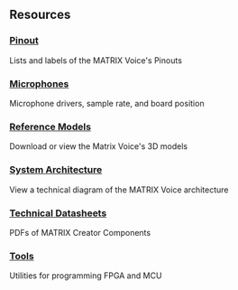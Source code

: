 ## Resources

<h3><a href="../pinout">Pinout</a></h3>
Lists and labels of the MATRIX Voice's Pinouts

<h3 style="padding-top: 0"><a href="../microphone">Microphones</a></h3>
Microphone drivers, sample rate, and board position

<h3 style="padding-top: 0"><a href="../reference-models">Reference Models</a></h3>
Download or view the Matrix Voice's 3D models

<h3 style="padding-top: 0"><a href="../system-architecture">System Architecture</a></h3>
View a technical diagram of the MATRIX Voice architecture

<h3 style="padding-top: 0"><a href="../technical-datasheets">Technical Datasheets</a></h3>
PDFs of MATRIX Creator Components

<h3 style="padding-top: 0"><a href="../tools">Tools</a></h3>
Utilities for programming FPGA and MCU
